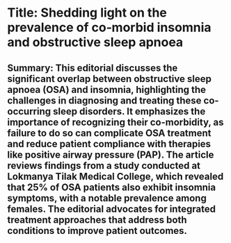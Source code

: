 # Title: Shedding light on the prevalence of co‑morbid insomnia and obstructive sleep apnoea

## Summary: This editorial discusses the significant overlap between obstructive sleep apnoea (OSA) and insomnia, highlighting the challenges in diagnosing and treating these co-occurring sleep disorders. It emphasizes the importance of recognizing their co-morbidity, as failure to do so can complicate OSA treatment and reduce patient compliance with therapies like positive airway pressure (PAP). The article reviews findings from a study conducted at Lokmanya Tilak Medical College, which revealed that 25% of OSA patients also exhibit insomnia symptoms, with a notable prevalence among females. The editorial advocates for integrated treatment approaches that address both conditions to improve patient outcomes.